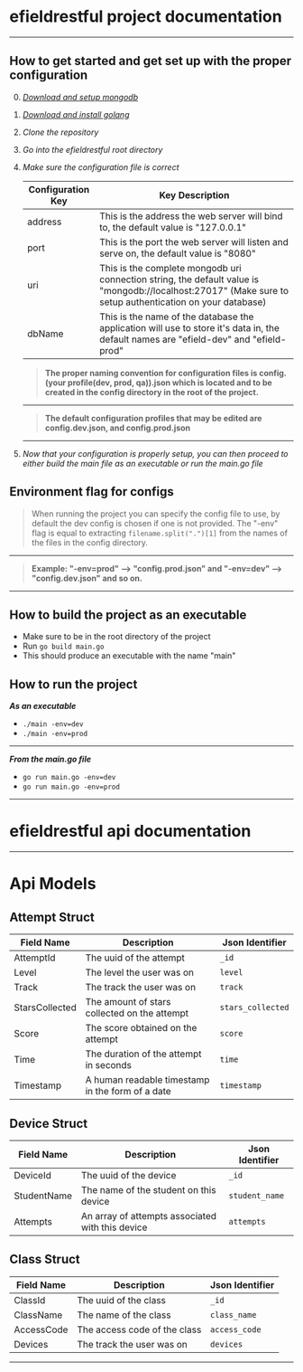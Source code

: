 # **efieldrestful project documentation**
---
## How to get started and get set up with the proper configuration
0. *[Download and setup mongodb](https://docs.mongodb.com/manual/administration/install-community/)*
1. *[Download and install golang](https://golang.org/doc/install)*
2. *Clone the repository*
3. *Go into the efieldrestful root directory*
4. *Make sure the configuration file is correct*

      | Configuration Key | Key Description |
      | ----------- | ----------- |
      | address | This is the address the web server will bind to, the default value is "127.0.0.1" |
      | port | This is the port the web server will listen and serve on, the default value is "8080" |
      | uri | This is the complete mongodb uri connection string, the default value is "mongodb://localhost:27017" (Make sure to setup authentication on your database) |
      | dbName | This is the name of the database the application will use to store it's data in, the default names are "efield-dev" and "efield-prod" |
      
      >**The proper naming convention for configuration files is config.(your profile(dev, prod, qa)).json which is located and to be created in the config directory in the root of the project.**
      ---
      >**The default configuration profiles that may be edited are config.dev.json, and config.prod.json**
      ---
 5. *Now that your configuration is properly setup, you can then proceed to either build the main file as an executable or run the main.go file*
 
 ## Environment flag for configs
 >When running the project you can specify the config file to use, by default the dev config is chosen if one is not provided. The "-env" flag is equal to extracting `filename.split(".")[1]` from the names of the files in the config directory.
 ---
 >**Example: "-env=prod" --> "config.prod.json" and "-env=dev" --> "config.dev.json" and so on.**
 ---
 ## How to build the project as an executable
  - Make sure to be in the root directory of the project
  - Run `go build main.go`
  - This should produce an executable with the name "main"
  
 ## How to run the project
 ***As an executable***
  - `./main -env=dev`
  - `./main -env=prod`
 ---
 ***From the main.go file***
  - `go run main.go -env=dev`
  - `go run main.go -env=prod`
 ---
 # **efieldrestful api documentation**
 ---
 # Api Models
   ## Attempt Struct
  | Field Name | Description | Json Identifier |
  | ----------- | ----------- | ----------- |
  | AttemptId | The uuid of the attempt | `_id` |
  | Level | The level the user was on | `level` |
  | Track | The track the user was on | `track` |
  | StarsCollected | The amount of stars collected on the attempt | `stars_collected` |
  | Score | The score obtained on the attempt | `score` |
  | Time | The duration of the attempt in seconds | `time` |
  | Timestamp | A human readable timestamp in the form of a date | `timestamp` |
 
   ## Device Struct
  | Field Name | Description | Json Identifier |
  | ----------- | ----------- | ----------- |
  | DeviceId | The uuid of the device | `_id` |
  | StudentName | The name of the student on this device | `student_name` |
  | Attempts | An array of attempts associated with this device | `attempts` |
  
   ## Class Struct
  | Field Name | Description | Json Identifier |
  | ----------- | ----------- | ----------- |
  | ClassId | The uuid of the class | `_id` |
  | ClassName | The name of the class | `class_name` |
  | AccessCode | The access code of the class | `access_code` |
  | Devices | The track the user was on | `devices` |
---
